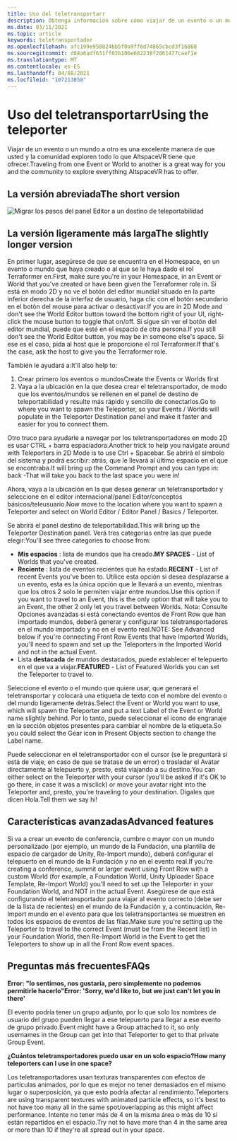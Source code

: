 ```yaml
---
title: Uso del teletransportarr
description: Obtenga información sobre cómo viajar de un evento o un mundo a otro mediante un telepuerto en AltspaceVR.
ms.date: 03/11/2021
ms.topic: article
keywords: teletransportador
ms.openlocfilehash: afc199e958824bb5f0a9ff6d74865cbcd3f16868
ms.sourcegitcommit: d84a6adf631ff02b106e682238f2861477caef1e
ms.translationtype: MT
ms.contentlocale: es-ES
ms.lasthandoff: 04/08/2021
ms.locfileid: "107213858"
---
```

# <a name="using-the-teleporter"></a><span data-ttu-id="41815-104">Uso del teletransportarr</span><span class="sxs-lookup"><span data-stu-id="41815-104">Using the teleporter</span></span>

<span data-ttu-id="41815-105">Viajar de un evento o un mundo a otro es una excelente manera de que usted y la comunidad exploren todo lo que AltspaceVR tiene que ofrecer.</span><span class="sxs-lookup"><span data-stu-id="41815-105">Traveling from one Event or World to another is a great way for you and the community to explore everything AltspaceVR has to offer.</span></span>

## <a name="the-short-version"></a><span data-ttu-id="41815-106">La versión abreviada</span><span class="sxs-lookup"><span data-stu-id="41815-106">The short version</span></span>

![Migrar los pasos del panel Editor a un destino de teleportabilidad](images/teleporter.png)

## <a name="the-slightly-longer-version"></a><span data-ttu-id="41815-108">La versión ligeramente más larga</span><span class="sxs-lookup"><span data-stu-id="41815-108">The slightly longer version</span></span>

<span data-ttu-id="41815-109">En primer lugar, asegúrese de que se encuentra en el Homespace, en un evento o mundo que haya creado o al que se le haya dado el rol Terraformer en.</span><span class="sxs-lookup"><span data-stu-id="41815-109">First, make sure you're in your Homespace, in an Event or World that you've created or have been given the Terraformer role in.</span></span> <span data-ttu-id="41815-110">Si está en modo 2D y no ve el botón del editor mundial situado en la parte inferior derecha de la interfaz de usuario, haga clic con el botón secundario en el botón del mouse para activar o desactivar.</span><span class="sxs-lookup"><span data-stu-id="41815-110">If you are in 2D Mode and don't see the World Editor button toward the bottom right of your UI, right-click the mouse button to toggle that on/off.</span></span> <span data-ttu-id="41815-111">Si sigue sin ver el botón del editor mundial, puede que esté en el espacio de otra persona.</span><span class="sxs-lookup"><span data-stu-id="41815-111">If you still don't see the World Editor button, you may be in someone else's space.</span></span> <span data-ttu-id="41815-112">Si ese es el caso, pida al host que le proporcione el rol Terraformer.</span><span class="sxs-lookup"><span data-stu-id="41815-112">If that's the case, ask the host to give you the Terraformer role.</span></span>

<span data-ttu-id="41815-113">También le ayudará a:</span><span class="sxs-lookup"><span data-stu-id="41815-113">It'll also help to:</span></span> 
1. <span data-ttu-id="41815-114">Crear primero los eventos o mundos</span><span class="sxs-lookup"><span data-stu-id="41815-114">Create the Events or Worlds first</span></span>
2. <span data-ttu-id="41815-115">Vaya a la ubicación en la que desea crear el teletransportador, de modo que los eventos/mundos se rellenen en el panel de destino de teleportabilidad y resulte más rápido y sencillo de conectarlos.</span><span class="sxs-lookup"><span data-stu-id="41815-115">Go to where you want to spawn the Teleporter, so your Events / Worlds will populate in the Teleporter Destination panel and make it faster and easier for you to connect them.</span></span>

<span data-ttu-id="41815-116">Otro truco para ayudarle a navegar por los teletransportadores en modo 2D es usar CTRL + barra espaciadora.</span><span class="sxs-lookup"><span data-stu-id="41815-116">Another trick to help you navigate around with Teleporters in 2D Mode is to use Ctrl + Spacebar.</span></span> <span data-ttu-id="41815-117">Se abrirá el símbolo del sistema y podrá escribir: atrás, que le llevará al último espacio en el que se encontraba.</span><span class="sxs-lookup"><span data-stu-id="41815-117">It will bring up the Command Prompt and you can type in: back -That will take you back to the last space you were in!</span></span> 

<span data-ttu-id="41815-118">Ahora, vaya a la ubicación en la que desea generar un teletransportador y seleccione en el editor internacional/panel Editor/conceptos básicos/teleusuario.</span><span class="sxs-lookup"><span data-stu-id="41815-118">Now move to the location where you want to spawn a Teleporter and select on World Editor / Editor Panel / Basics / Teleporter.</span></span>

<span data-ttu-id="41815-119">Se abrirá el panel destino de teleportabilidad.</span><span class="sxs-lookup"><span data-stu-id="41815-119">This will bring up the Teleporter Destination panel.</span></span> <span data-ttu-id="41815-120">Verá tres categorías entre las que puede elegir:</span><span class="sxs-lookup"><span data-stu-id="41815-120">You'll see three categories to choose from:</span></span>

* <span data-ttu-id="41815-121">**Mis espacios** : lista de mundos que ha creado.</span><span class="sxs-lookup"><span data-stu-id="41815-121">**MY SPACES** - List of Worlds that you've created.</span></span>
* <span data-ttu-id="41815-122">**Reciente** : lista de eventos recientes que ha estado.</span><span class="sxs-lookup"><span data-stu-id="41815-122">**RECENT** - List of recent Events you've been to.</span></span> <span data-ttu-id="41815-123">Utilice esta opción si desea desplazarse a un evento, esta es la única opción que le llevará a un evento, mientras que los otros 2 solo le permiten viajar entre mundos.</span><span class="sxs-lookup"><span data-stu-id="41815-123">Use this option if you want to travel to an Event, this is the only option that will take you to an Event, the other 2 only let you travel between Worlds.</span></span> <span data-ttu-id="41815-124">Nota: Consulte Opciones avanzadas si está conectando eventos de Front Row que han importado mundos, deberá generar y configurar los teletransportadores en el mundo importado y no en el evento real.</span><span class="sxs-lookup"><span data-stu-id="41815-124">NOTE: See Advanced below if you're connecting Front Row Events that have Imported Worlds, you'll need to spawn and set up the Teleporters in the Imported World and not in the actual Event.</span></span>
* <span data-ttu-id="41815-125">Lista **destacada** de mundos destacados, puede establecer el telepuerto en el que va a viajar.</span><span class="sxs-lookup"><span data-stu-id="41815-125">**FEATURED** - List of Featured Worlds you can set the Teleporter to travel to.</span></span>

<span data-ttu-id="41815-126">Seleccione el evento o el mundo que quiere usar, que generará el teletransportar y colocará una etiqueta de texto con el nombre del evento o del mundo ligeramente detrás.</span><span class="sxs-lookup"><span data-stu-id="41815-126">Select the Event or World you want to use, which will spawn the Teleporter and put a text Label of the Event or World name slightly behind.</span></span> <span data-ttu-id="41815-127">Por lo tanto, puede seleccionar el icono de engranaje en la sección objetos presentes para cambiar el nombre de la etiqueta.</span><span class="sxs-lookup"><span data-stu-id="41815-127">So you could select the Gear icon in Present Objects section to change the Label name.</span></span>

<span data-ttu-id="41815-128">Puede seleccionar en el teletransportador con el cursor (se le preguntará si está de viaje, en caso de que se tratase de un error) o trasladar el Avatar directamente al telepuerto y, presto, está viajando a su destino.</span><span class="sxs-lookup"><span data-stu-id="41815-128">You can either select on the Teleporter with your cursor (you'll be asked if it's OK to go there, in case it was a misclick) or move your avatar right into the Teleporter and, presto, you're traveling to your destination.</span></span> <span data-ttu-id="41815-129">Dígales que dicen Hola.</span><span class="sxs-lookup"><span data-stu-id="41815-129">Tell them we say hi!</span></span>

## <a name="advanced-features"></a><span data-ttu-id="41815-130">Características avanzadas</span><span class="sxs-lookup"><span data-stu-id="41815-130">Advanced features</span></span>

<span data-ttu-id="41815-131">Si va a crear un evento de conferencia, cumbre o mayor con un mundo personalizado (por ejemplo, un mundo de la Fundación, una plantilla de espacio de cargador de Unity, Re-Import mundo), deberá configurar el telepuerto en el mundo de la Fundación y no en el evento real.</span><span class="sxs-lookup"><span data-stu-id="41815-131">If you're creating a conference, summit or larger event using Front Row with a custom World (for example, a Foundation World, Unity Uploader Space Template, Re-Import World) you'll need to set up the Teleporter in your Foundation World, and NOT in the actual Event.</span></span> <span data-ttu-id="41815-132">Asegúrese de que está configurando el teletransportador para viajar al evento correcto (debe ser de la lista de recientes) en el mundo de la Fundación y, a continuación, Re-Import mundo en el evento para que los teletransportantes se muestren en todos los espacios de eventos de las filas.</span><span class="sxs-lookup"><span data-stu-id="41815-132">Make sure you're setting up the Teleporter to travel to the correct Event (must be from the Recent list) in your Foundation World, then Re-Import World in the Event to get the Teleporters to show up in all the Front Row event spaces.</span></span>

## <a name="faqs"></a><span data-ttu-id="41815-133">Preguntas más frecuentes</span><span class="sxs-lookup"><span data-stu-id="41815-133">FAQs</span></span>

<span data-ttu-id="41815-134">**Error: "lo sentimos, nos gustaría, pero simplemente no podemos permitirle hacerlo"**</span><span class="sxs-lookup"><span data-stu-id="41815-134">**Error: 'Sorry, we'd like to, but we just can't let you in there'**</span></span>

<span data-ttu-id="41815-135">El evento podría tener un grupo adjunto, por lo que solo los nombres de usuario del grupo pueden llegar a ese telepuerto para llegar a ese evento de grupo privado.</span><span class="sxs-lookup"><span data-stu-id="41815-135">Event might have a Group attached to it, so only usernames in the Group can get into that Teleporter to get to that private Group Event.</span></span>

<span data-ttu-id="41815-136">**¿Cuántos teletransportadores puedo usar en un solo espacio?**</span><span class="sxs-lookup"><span data-stu-id="41815-136">**How many teleporters can I use in one space?**</span></span>

<span data-ttu-id="41815-137">Los teletransportadores usan texturas transparentes con efectos de partículas animados, por lo que es mejor no tener demasiados en el mismo lugar o superposición, ya que esto podría afectar al rendimiento.</span><span class="sxs-lookup"><span data-stu-id="41815-137">Teleporters are using transparent textures with animated particle effects, so it's best to not have too many all in the same spot/overlapping as this might affect performance.</span></span> <span data-ttu-id="41815-138">Intente no tener más de 4 en la misma área o más de 10 si están repartidos en el espacio.</span><span class="sxs-lookup"><span data-stu-id="41815-138">Try not to have more than 4 in the same area or more than 10 if they're all spread out in your space.</span></span>